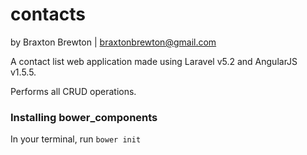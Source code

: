 # contacts
by Braxton Brewton | braxtonbrewton@gmail.com

A contact list web application made using Laravel v5.2 and AngularJS v1.5.5.

Performs all CRUD operations.

### Installing bower_components

In your terminal, run `bower init` 
